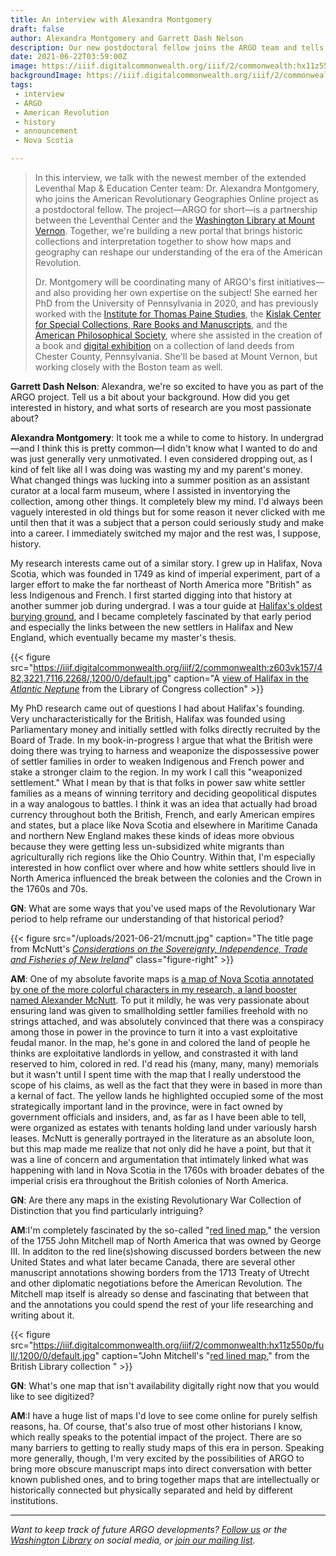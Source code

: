```yaml
---
title: An interview with Alexandra Montgomery
draft: false
author: Alexandra Montgomery and Garrett Dash Nelson
description: Our new postdoctoral fellow joins the ARGO team and tells us a bit about how maps have shaped her perspective as a historian
date: 2021-06-22T03:59:00Z
image: https://iiif.digitalcommonwealth.org/iiif/2/commonwealth:hx11z550p/5470,938,5289,2252/,1200/0/default.jpg
backgroundImage: https://iiif.digitalcommonwealth.org/iiif/2/commonwealth:hx11z550p/5470,938,5289,2252/,1200/0/default.jpg
tags:
 - interview
 - ARGO
 - American Revolution
 - history
 - announcement
 - Nova Scotia

---
```


> In this interview, we talk with the newest member of the extended Leventhal Map & Education Center team: Dr. Alexandra Montgomery, who joins the American Revolutionary Geographies Online project as a postdoctoral fellow. The project—ARGO for short—is a partnership between the Leventhal Center and the [Washington Library at Mount Vernon](https://www.mountvernon.org/library/). Together, we're building a new portal that brings historic collections and interpretation together to show how maps and geography can reshape our understanding of the era of the American Revolution.
> 
> Dr. Montgomery will be coordinating many of ARGO's first initiatives—and also providing her own expertise on the subject! She earned her PhD from the University of Pennsylvania in 2020, and has previously worked with the [Institute for Thomas Paine Studies][1], the [Kislak Center for Special Collections, Rare Books and Manuscripts][2], and the [American Philosophical Society][3], where she assisted in the creation of a book and [digital exhibition][4] on a collection of land deeds from Chester County, Pennsylvania. She'll be based at Mount Vernon, but working closely with the Boston team as well.

**Garrett Dash Nelson**: Alexandra, we're so excited to have you as part of the ARGO project. Tell us a bit about your background. How did you get interested in history, and what sorts of research are you most passionate about?

**Alexandra Montgomery**: It took me a while to come to history. In undergrad—and I think this is pretty common—I didn't know what I wanted to do and was just generally very unmotivated. I even considered dropping out, as I kind of felt like all I was doing was wasting my and my parent's money. What changed things was lucking into a summer position as an assistant curator at a local farm museum, where I assisted in inventorying the collection, among other things. It completely blew my mind. I'd always been vaguely interested in old things but for some reason it never clicked with me until then that it was a subject that a person could seriously study and make into a career. I immediately switched my major and the rest was, I suppose, history.  
  
My research interests came out of a similar story. I grew up in Halifax, Nova Scotia, which was founded in 1749 as kind of imperial experiment, part of a larger effort to make the far northeast of North America more "British" as less Indigenous and French. I first started digging into that history at another summer job during undergrad. I was a tour guide at [Halifax's oldest burying ground][5], and I became completely fascinated by that early period and especially the links between the new settlers in Halifax and New England, which eventually became my master's thesis.  

{{< figure src="https://iiif.digitalcommonwealth.org/iiif/2/commonwealth:z603vk157/482,3221,7116,2268/,1200/0/default.jpg" caption="A [view of Halifax in the _Atlantic Neptune_](https://collections.leventhalmap.org/search/commonwealth:z603vk14z) from the Library of Congress collection" >}}

My PhD research came out of questions I had about Halifax's founding. Very uncharacteristically for the British, Halifax was founded using Parliamentary money and initially settled with folks directly recruited by the Board of Trade. In my book-in-progress I argue that what the British were doing there was trying to harness and weaponize the dispossessive power of settler families in order to weaken Indigenous and French power and stake a stronger claim to the region. In my work I call this "weaponized settlement." What I mean by that is that folks in power saw white settler families as a means of winning territory and deciding geopolitical disputes in a way analogous to battles. I think it was an idea that actually had broad currency throughout both the British, French, and early American empires and states, but a place like Nova Scotia and elsewhere in Maritime Canada and northern New England makes these kinds of ideas more obvious because they were getting less un-subsidized white migrants than agriculturally rich regions like the Ohio Country. Within that, I'm especially interested in how conflict over where and how white settlers should live in North America influenced the break between the colonies and the Crown in the 1760s and 70s.

**GN**: What are some ways that you've used maps of the Revolutionary War period to help reframe our understanding of that historical period?


{{< figure src="/uploads/2021-06-21/mcnutt.jpg" caption="The title page from McNutt's [_Considerations on the Sovereignty, Independence, Trade and Fisheries of New Ireland_](https://bpl.bibliocommons.com/v2/record/S75C4377840)" class="figure-right" >}}

**AM**: One of my absolute favorite maps is [a map of Nova Scotia annotated by one of the more colorful characters in my research, a land booster named Alexander McNutt][6]. To put it mildly, he was very passionate about ensuring land was given to smallholding settler families freehold with no strings attached, and was absolutely convinced that there was a conspiracy among those in power in the province to turn it into a vast exploitative feudal manor. In the map, he's gone in and colored the land of people he thinks are exploitative landlords in yellow, and constrasted it with land reserved to him, colored in red. I'd read his (many, many, many) memorials but it wasn't until I spent time with the map that I really understood the scope of his claims, as well as the fact that they were in based in more than a kernal of fact. The yellow lands he highlighted occupied some of the most strategically important land in the province, were in fact owned by government officials and insiders, and, as far as I have been able to tell, were organized as estates with tenants holding land under variously harsh leases. McNutt is generally portrayed in the literature as an absolute loon, but this map made me realize that not only did he have a point, but that it was a line of concern and argumentation that intimately linked what was happening with land in Nova Scotia in the 1760s with broader debates of the imperial crisis era throughout the British colonies of North America.

**GN**: Are there any maps in the existing Revolutionary War Collection of Distinction that you find particularly intriguing?

**AM**:I'm completely fascinated by the so-called "[red lined map][7]," the version of the 1755 John Mitchell map of North America that was owned by George III. In additon to the red line(s)showing discussed borders between the new United States and what later became Canada, there are several other manuscript annotations showing borders from the 1713 Treaty of Utrecht and other diplomatic negotiations before the American Revolution. The Mitchell map itself is already so dense and fascinating that between that and the annotations you could spend the rest of your life researching and writing about it.

{{< figure src="https://iiif.digitalcommonwealth.org/iiif/2/commonwealth:hx11z550p/full/,1200/0/default.jpg" caption="John Mitchell's \"[red lined map](https://collections.leventhalmap.org/search/commonwealth:hx11z549x),\" from the British Library collection " >}}

**GN**: What's one map that isn't availability digitally right now that you would like to see digitized?

**AM**:I have a huge list of maps I'd love to see come online for purely selfish reasons, ha. Of course, that's also true of most other historians I know, which really speaks to the potential impact of the project. There are so many barriers to getting to really study maps of this era in person. Speaking more generally, though, I'm very excited by the possibilities of ARGO to bring more obscure manuscript maps into direct conversation with better known published ones, and to bring together maps that are intellectually or historically connected but physically separated and held by different institutions. 

---

_Want to keep track of future ARGO developments? [Follow us](http://localhost:1313/about/contact-connect/) or the [Washington Library](https://twitter.com/GWBooks) on social media, or [join our mailing list](https://visitor.r20.constantcontact.com/manage/optin?v=001ty3slyDjv8WLvGvwSdG8euspYmx7UP1YNPw2RbQHz_d15WTFIS4Ksb90bD2Fx0OBYbhpfZ896VoKbMS6m87TTQGTPsIpdO4e29yiAmPsALE%3D)._

[1]:https://www.iona.edu/academics/schools-institutes/institute-thomas-paine-studies
[2]:https://www.library.upenn.edu/kislak
[3]:https://www.amphilsoc.org/
[4]:https://www.amphilsoc.org/museum/exhibitions/good-deeds-pennsylvania-history-bryn-clovis-and-brushwood-farms-chester-county
[5]:https://twitter.com/BuryingGround
[6]:https://thenewcanadianhistory.com/2017/05/01/not-subject-to-the-scorn-and-contumely-of-the-great-alexander-mcnutts-nova-scotia/
[7]:https://collections.leventhalmap.org/search/commonwealth:hx11z549x